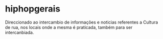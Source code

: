 # hiphopgerais
Direccionado ao intercambio de informações e noticias referentes a Cultura de rua, nos locais onde a mesma é praticada, também para ser intercanbiada.
